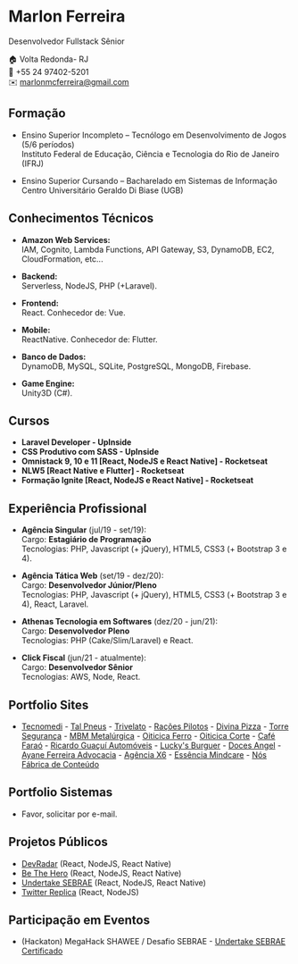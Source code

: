 # Marlon Ferreira
Desenvolvedor Fullstack Sênior


🏠 Volta Redonda- RJ  
📱 +55 24 97402-5201  
✉️ marlonmcferreira@gmail.com  

## Formação

* Ensino Superior Incompleto – Tecnólogo em Desenvolvimento de Jogos (5/6 períodos)  
Instituto Federal de Educação, Ciência e Tecnologia do Rio de Janeiro (IFRJ)

* Ensino Superior Cursando – Bacharelado em Sistemas de Informação  
Centro Universitário Geraldo Di Biase (UGB)

## Conhecimentos Técnicos

* <strong>Amazon Web Services:</strong>  
IAM, Cognito, Lambda Functions, API Gateway, S3, DynamoDB, EC2, CloudFormation, etc...

* <strong>Backend:</strong>  
Serverless, NodeJS, PHP (+Laravel).  
 
* <strong>Frontend:</strong>  
React. Conhecedor de: Vue.
 
* <strong>Mobile:</strong>  
ReactNative. Conhecedor de: Flutter.

* <strong>Banco de Dados:</strong>  
DynamoDB, MySQL, SQLite, PostgreSQL, MongoDB, Firebase.

* <strong>Game Engine:</strong>  
Unity3D (C#).

## Cursos
* <strong>Laravel Developer - UpInside</strong>
* <strong>CSS Produtivo com SASS - UpInside</strong>
* <strong>Omnistack 9, 10 e 11 [React, NodeJS e React Native] - Rocketseat</strong>
* <strong>NLW5 [React Native e Flutter] - Rocketseat</strong>
* <strong>Formação Ignite [React, NodeJS e React Native] - Rocketseat</strong>

## Experiência Profissional
* <strong>Agência Singular</strong> (jul/19 - set/19):  
Cargo: <strong>Estagiário de Programação</strong>  
Tecnologias: PHP, Javascript (+ jQuery), HTML5, CSS3 (+ Bootstrap 3 e 4).  

* <strong>Agência Tática Web</strong> (set/19 - dez/20):  
Cargo: <strong>Desenvolvedor Júnior/Pleno</strong>  
Tecnologias: PHP, Javascript (+ jQuery), HTML5, CSS3 (+ Bootstrap 3 e 4), React, Laravel. 

* <strong>Athenas Tecnologia em Softwares</strong> (dez/20 - jun/21):  
Cargo: <strong>Desenvolvedor Pleno</strong>  
Tecnologias: PHP (Cake/Slim/Laravel) e React.

* <strong>Click Fiscal</strong> (jun/21 - atualmente):  
Cargo: <strong>Desenvolvedor Sênior</strong>  
Tecnologias: AWS, Node, React.

## Portfolio Sites
* [Tecnomedi](https://www.institucional.tecnomedi.com.br/) - [Tal Pneus](https://www.talpneus.com.br/) - [Trivelato](https://www.trivelato.com.br/) - [Rações Pilotos](http://racoespilotos.com.br/) - [Divina Pizza](https://www.taticaweb.com.br/site/divinapizza/) - [Torre Segurança](https://torreseguranca.com.br/) - [MBM Metalúrgica](https://www.mbmmetalurgica.com.br/) - [Oiticica Ferro](https://www.oiticicaferro.com.br/) - [Oiticica Corte](https://www.oiticicacorte.com.br/) - [Café Faraó](https://cafefarao.com.br/) - [Ricardo Guaçuí Automóveis](http://www.taticaweb.com.br/site/ricardoguacui/) - [Lucky's Burguer](https://luckysburguer.com.br/) - [Doces Angel](https://docesangel.com.br/) - [Ayane Ferreira Advocacia](https://ayaneferreira.adv.br/) - [Agência X6](https://agenciax6.com.br/) - [Essência Mindcare](https://essenciamindcare.com.br/) - [Nós Fábrica de Conteúdo](https://nosfabrica.com.br/)

## Portfolio Sistemas
* Favor, solicitar por e-mail.

## Projetos Públicos
* [DevRadar](https://github.com/Bubex/devradar) (React, NodeJS, React Native)
* [Be The Hero](https://github.com/Bubex/be-the-hero) (React, NodeJS, React Native)
* [Undertake SEBRAE](https://github.com/Bubex/sebrae-app) (React, NodeJS, React Native)
* [Twitter Replica](https://bubex-twitter-frontend.herokuapp.com) (React, NodeJS)

## Participação em Eventos
* (Hackaton) MegaHack SHAWEE / Desafio SEBRAE - [Undertake SEBRAE](https://github.com/Bubex/sebrae-app)  
[Certificado](https://github.com/Bubex/curriculo/blob/master/certificados/Certificado%20MegaHack.pdf)
